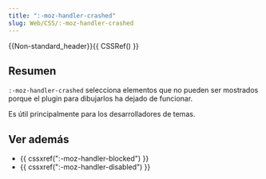 ```yaml
---
title: ":-moz-handler-crashed"
slug: Web/CSS/:-moz-handler-crashed
---
```


{{Non-standard_header}}{{ CSSRef() }}

## Resumen

`:-moz-handler-crashed` selecciona elementos que no pueden ser mostrados porque el plugin para dibujarlos ha dejado de funcionar.

Es útil principalmente para los desarrolladores de temas.

## Ver además

- {{ cssxref(":-moz-handler-blocked") }}
- {{ cssxref(":-moz-handler-disabled") }}
